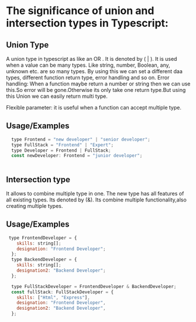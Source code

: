 
# The significance of union and intersection types in Typescript:

 


## Union Type

A union type in typescript as like an OR . It is denoted by ( | ). It is used when a value can be many types. Like string, number, Boolean, any, unknown etc. are so many types. By using this we can set a different daa types, different function return type, error handling and so on.
Error handling: When a function maybe return a number or string then we can use this.So error will be gone.Otherwise its only take one return type.But using this Union we can easily return multi type.

Flexible parameter: it is useful when a function can accept multiple type.


## Usage/Examples

```javascript
  type Frontend = "new developer" | "senior developer";
  type FullStack = "Frontend" | "Expert";
  type Developer = Frontend | FullStack;
  const newDeveloper: Frontend = "junior developer";
  
```

## Intersection type
It allows to combine multiple type in one. The new type has all features of all existing types. Its denoted by (&).
Its combine multiple functionality,also creating multiple types.


## Usage/Examples

```javascript
 type FrontendDeveloper = {
    skills: string[];
    designation: "Frontend Developer";
  };
  type BackendDeveloper = {
    skills: string[];
    designation2: "Backend Developer";
  };

  type FullStackDeveloper = FrontendDeveloper & BackendDeveloper;
  const fullStack: FullStackDeveloper = {
    skills: ["Html", "Express"],
    designation: "Frontend Developer",
    designation2: "Backend Developer",
  };
  
```